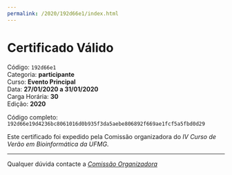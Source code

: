 ```yaml
---
permalink: /2020/192d66e1/index.html
---
```


# Certificado Válido

Código: `192d66e1`<br>
Categoria: **participante**<br>
Curso: **Evento Principal**<br>
Data: **27/01/2020 a 31/01/2020**<br>
Carga Horária: **30**<br>
Edição: **2020**<br>


Código completo: `192d66e19d4236bc8061016d0b935f3da5aebe806892f669ae1fcf5a5fbd0d29`


Este certificado foi expedido pela Comissão organizadora do *IV Curso de Verão em Bioinformática da UFMG*.

----

Qualquer dúvida contacte a [_Comissão Organizadora_](<mailto:cursobioinfoufmg@gmail.com$subject=[Certificados]>)

